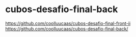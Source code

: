 ﻿# cubos-desafio-final-back

https://github.com/coolluucaas/cubos-desafio-final-front-ii
https://github.com/coolluucaas/cubos-desafio-final-back/
